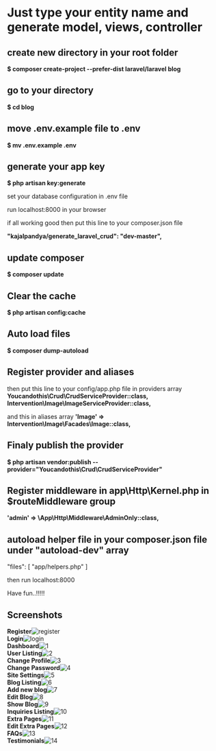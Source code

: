 # Just type your entity name and generate model, views, controller

## create new directory in your root folder
<strong>$ composer create-project --prefer-dist laravel/laravel blog</strong>

## go to your directory
<strong>$ cd blog</strong>

## move .env.example file to .env
<strong>$ mv .env.example .env</strong>

## generate your app key
<strong>$ php artisan key:generate</strong>

set your database configuration in .env file

run localhost:8000 in your browser

if all working good then put this line to your composer.json file

<strong>"kajalpandya/generate_laravel_crud": "dev-master",</strong>

## update composer 
<strong>$ composer update</strong>

## Clear the cache
<strong>$ php artisan config:cache</strong>

## Auto load files
<strong>$ composer dump-autoload</strong>

## Register provider and aliases
then put this line to your config/app.php file in providers array
<strong>Youcandothis\Crud\CrudServiceProvider::class,</strong>
<strong>Intervention\Image\ImageServiceProvider::class,</strong>


and this in aliases array
<strong>'Image' => Intervention\Image\Facades\Image::class,</strong>

## Finaly publish the provider
<strong>$ php artisan vendor:publish --provider="Youcandothis\Crud\CrudServiceProvider"</strong>


## Register middleware in app\Http\Kernel.php in $routeMiddleware group
<strong>'admin' => \App\Http\Middleware\AdminOnly::class,</strong>


## autoload helper file in your composer.json file under "autoload-dev" array
"files": [
    "app/helpers.php"
]

then run localhost:8000

Have fun..!!!!!

## Screenshots

<strong>Register</strong>![register](https://user-images.githubusercontent.com/18494848/42377118-85616acc-813f-11e8-813c-80ccb0365a0e.png)<br />
<strong>Login</strong>![login](https://user-images.githubusercontent.com/18494848/42377119-85ac06d6-813f-11e8-832b-cd11a469157f.png)<br />
<strong>Dashboard</strong>![1](https://user-images.githubusercontent.com/18494848/42441533-0b282a68-8386-11e8-8a5d-e2abf16bb18b.png)<br />
<strong>User Listing</strong>![2](https://user-images.githubusercontent.com/18494848/42441532-0af5253c-8386-11e8-838c-7a127bfd08ca.png)<br />
<strong>Change Profile</strong>![3](https://user-images.githubusercontent.com/18494848/42441537-0c1d8418-8386-11e8-9d12-8cb56d81c684.png)<br />
<strong>Change Password</strong>![4](https://user-images.githubusercontent.com/18494848/42441539-0c527d3a-8386-11e8-81cd-9d534fb5494f.png)<br />
<strong>Site Settings</strong>![5](https://user-images.githubusercontent.com/18494848/42441540-0c86b8a2-8386-11e8-9da5-55e1cf0ddb8b.png)<br />
<strong>Blog Listing</strong>![6](https://user-images.githubusercontent.com/18494848/42441536-0bc31ac8-8386-11e8-80bd-dd7e675b2cdc.png)<br />
<strong>Add new blog</strong>![7](https://user-images.githubusercontent.com/18494848/42441545-0d6c9ce6-8386-11e8-9d27-9fdf83e307b6.png)<br />
<strong>Edit Blog</strong>![8](https://user-images.githubusercontent.com/18494848/42441543-0d3ad1b6-8386-11e8-8e82-9421c264f12b.png)<br />
<strong>Show Blog</strong>![9](https://user-images.githubusercontent.com/18494848/42441531-0ac10ee6-8386-11e8-9f1b-da0f4c482119.png)<br />
<strong>Inquiries Listing</strong>![10](https://user-images.githubusercontent.com/18494848/42441542-0ce1c8c8-8386-11e8-8d69-36e92e8edd0b.png)<br />
<strong>Extra Pages</strong>![11](https://user-images.githubusercontent.com/18494848/42442366-1cfc9a06-8388-11e8-803f-f6ad958eb65e.png)<br />
<strong>Edit Extra Pages</strong>![12](https://user-images.githubusercontent.com/18494848/42442460-54df763c-8388-11e8-9c6a-66a3d295e8fe.png)<br />
<strong>FAQs</strong>![13](https://user-images.githubusercontent.com/18494848/42442365-1cb69e20-8388-11e8-914c-3578c14fcd9d.png)<br />
<strong>Testimonials</strong>![14](https://user-images.githubusercontent.com/18494848/42442364-1c7044e8-8388-11e8-8182-eb64f43a7dff.png)
